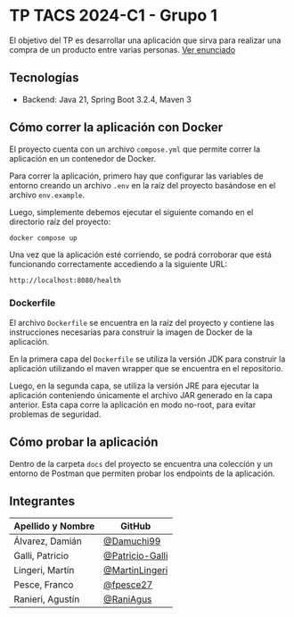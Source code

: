 # TP TACS 2024-C1 - Grupo 1

El objetivo del TP es desarrollar una aplicación que sirva para realizar una
compra de un producto entre varias personas.
[Ver enunciado](https://docs.google.com/document/d/e/2PACX-1vRg7hKBnJ80MhyYrISjxbkf13QVZpInt-D6Fgg32tB_BTJwxDdVVlg3PjHW6Qzv-AlopUPsJDJoajPy/pub)

## Tecnologías

- Backend: Java 21, Spring Boot 3.2.4, Maven 3

## Cómo correr la aplicación con Docker

El proyecto cuenta con un archivo `compose.yml` que permite correr la
aplicación en un contenedor de Docker.

Para correr la aplicación, primero hay que configurar las variables de entorno
creando un archivo `.env` en la raíz del proyecto basándose en el archivo
`env.example`.

Luego, simplemente debemos ejecutar el siguiente comando en el directorio raíz
del proyecto:

```bash
docker compose up
```

Una vez que la aplicación esté corriendo, se podrá corroborar que está
funcionando correctamente accediendo a la siguiente URL:

```
http://localhost:8080/health
```

### Dockerfile

El archivo `Dockerfile` se encuentra en la raíz del proyecto y contiene las
instrucciones necesarias para construir la imagen de Docker de la aplicación.

En la primera capa del `Dockerfile` se utiliza la versión JDK para construir la
aplicación utilizando el maven wrapper que se encuentra en el repositorio.

Luego, en la segunda capa, se utiliza la versión JRE para ejecutar la aplicación
conteniendo únicamente el archivo JAR generado en la capa anterior.
Esta capa corre la aplicación en modo no-root, para evitar problemas de
seguridad.

## Cómo probar la aplicación

Dentro de la carpeta `docs` del proyecto se encuentra una colección y un entorno
de Postman que permiten probar los endpoints de la aplicación.

## Integrantes

| Apellido y Nombre | GitHub                                               |
|-------------------|------------------------------------------------------|
| Álvarez, Damián   | [@Damuchi99](https://github.com/Damuchi99)           |
| Galli, Patricio   | [@Patricio-Galli](https://github.com/Patricio-Galli) |
| Lingeri, Martín   | [@MartinLingeri](https://github.com/MartinLingeri)   |
| Pesce, Franco     | [@fpesce27](https://github.com/fpesce27)             |
| Ranieri, Agustín  | [@RaniAgus](https://github.com/RaniAgus)             |
